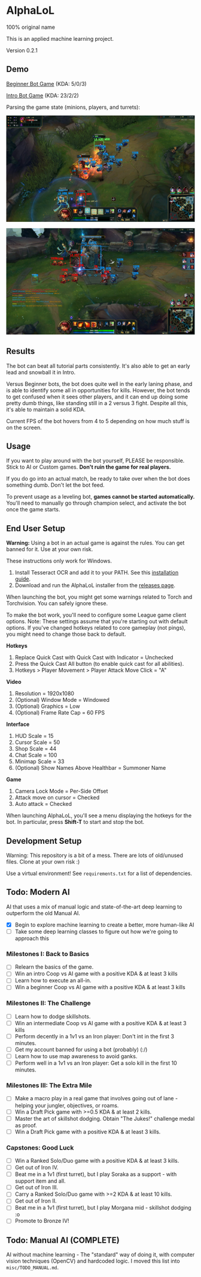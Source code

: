 # AlphaLoL

100% original name

This is an applied machine learning project.

Version 0.2.1

## Demo

[Beginner Bot Game](https://www.youtube.com/watch?v=KWuxXuVBSl4&list=PLMhnlK6gpgE8hznQT_UEJ6PEKKHFgOIqW&index=5) (KDA: 5/0/3)

[Intro Bot Game](https://www.youtube.com/watch?v=1myX82e-rvc&list=PLMhnlK6gpgE8hznQT_UEJ6PEKKHFgOIqW&index=4) (KDA: 23/2/2)

Parsing the game state (minions, players, and turrets):

![Vision Demo 3](img/demo/vision_demo3.jpg)

![Vision Demo 5](img/demo/vision_demo5.jpg)

## Results

The bot can beat all tutorial parts consistently. It's also able to get an early lead and snowball it in Intro.

Versus Beginner bots, the bot does quite well in the early laning phase, and is able to identify some all in opportunities for kills. However, the bot tends to get confused when it sees other players, and it can end up doing some pretty dumb things, like standing still in a 2 versus 3 fight. Despite all this, it's able to maintain a solid KDA.

Current FPS of the bot hovers from 4 to 5 depending on how much stuff is on the screen.

## Usage

If you want to play around with the bot yourself, PLEASE be responsible. Stick to AI or Custom games. **Don't ruin the game for real players.**

If you do go into an actual match, be ready to take over when the bot does something dumb. Don't let the bot feed.

To prevent usage as a leveling bot, **games cannot be started automatically.** You'll need to manually go through champion select, and activate the bot once the game starts.

## End User Setup

**Warning:** Using a bot in an actual game is against the rules. You can get banned for it. Use at your own risk.

These instructions only work for Windows.

1. Install Tesseract OCR and add it to your PATH. See this [installation guide](https://linuxhint.com/install-tesseract-windows/).
2. Download and run the AlphaLoL installer from the [releases page]().

When launching the bot, you might get some warnings related to Torch and Torchvision. You can safely ignore these.

To make the bot work, you'll need to configure some League game client options. Note: These settings assume that you're starting out with default options. If you've changed hotkeys related to core gameplay (not pings), you might need to change those back to default.

**Hotkeys**

1. Replace Quick Cast with Quick Cast with Indicator = Unchecked
2. Press the Quick Cast All button (to enable quick cast for all abilities).
3. Hotkeys > Player Movement > Player Attack Move Click = "A"

**Video**

1. Resolution = 1920x1080
2. (Optional) Window Mode = Windowed
3. (Optional) Graphics = Low
4. (Optional) Frame Rate Cap = 60 FPS

**Interface**

1. HUD Scale = 15
2. Cursor Scale = 50
3. Shop Scale = 44
4. Chat Scale = 100
5. Minimap Scale = 33
6. (Optional) Show Names Above Healthbar = Summoner Name

**Game**

1. Camera Lock Mode = Per-Side Offset
2. Attack move on cursor = Checked
3. Auto attack = Checked

When launching AlphaLoL, you'll see a menu displaying the hotkeys for the bot. In particular, press **Shift-T** to start and stop the bot.

## Development Setup

Warning: This repository is a bit of a mess. There are lots of old/unused files. Clone at your own risk :)

Use a virtual environment! See `requirements.txt` for a list of dependencies.

## Todo: Modern AI

AI that uses a mix of manual logic and state-of-the-art deep learning to outperform the old Manual AI.

- [X] Begin to explore machine learning to create a better, more human-like AI
- [ ] Take some deep learning classes to figure out how we're going to approach this

### Milestones I: Back to Basics

  - [ ] Relearn the basics of the game.
  - [ ] Win an intro Coop vs AI game with a positive KDA & at least 3 kills
  - [ ] Learn how to execute an all-in.
  - [ ] Win a beginner Coop vs AI game with a positive KDA & at least 3 kills

### Milestones II: The Challenge

  - [ ] Learn how to dodge skillshots.
  - [ ] Win an intermediate Coop vs AI game with a positive KDA & at least 3 kills
  - [ ] Perform decently in a 1v1 vs an Iron player: Don't int in the first 3 minutes.
  - [ ] Get my account banned for using a bot (probably) (:/)
  - [ ] Learn how to use map awareness to avoid ganks.
  - [ ] Perform well in a 1v1 vs an Iron player: Get a solo kill in the first 10 minutes.

### Milestones III: The Extra Mile

  - [ ] Make a macro play in a real game that involves going out of lane - helping your jungler, objectives, or roams.
  - [ ] Win a Draft Pick game with >=0.5 KDA & at least 2 kills.
  - [ ] Master the art of skillshot dodging. Obtain "The Jukes!" challenge medal as proof.
  - [ ] Win a Draft Pick game with a positive KDA & at least 3 kills.

### Capstones: Good Luck

  - [ ] Win a Ranked Solo/Duo game with a positive KDA & at least 3 kills.
  - [ ] Get out of Iron IV.
  - [ ] Beat me in a 1v1 (first turret), but I play Soraka as a support - with support item and all.
  - [ ] Get out of Iron III.
  - [ ] Carry a Ranked Solo/Duo game with >=2 KDA & at least 10 kills.
  - [ ] Get out of Iron II.
  - [ ] Beat me in a 1v1 (first turret), but I play Morgana mid - skillshot dodging :o
  - [ ] Promote to Bronze IV!

## Todo: Manual AI (COMPLETE)

AI without machine learning - The "standard" way of doing it, with computer vision techniques (OpenCV) and hardcoded logic. I moved this list into `misc/TODO_MANUAL.md`.